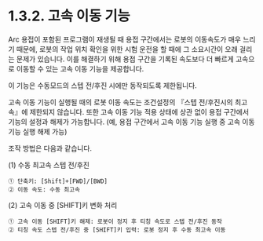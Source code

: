 ﻿# 1.3.2. 고속 이동 기능

Arc 용접이 포함된 프로그램이 재생될 때 용접 구간에서는 로봇의 이동속도가 매우 느리기 때문에, 로봇의 작업 위치 확인을 위한 시험 운전을 할 때에 그 소요시간이 오래 걸리는 문제가 있습니다. 이를 해결하기 위해 용접 구간을 기록된 속도보다 더 빠르게 고속으로 이동할 수 있는 고속 이동 기능을 제공합니다. 

이 기능은 수동모드의 스텝 전/후진 시에만 동작되도록 제한됩니다.

고속 이동 기능이 실행될 때의 로봇 이동 속도는 조건설정의 『스텝 전/후진시의 최고속』에 제한되지 않습니다. 또한 고속 이동 기능 적용 상태에 상관 없이 용접 구간에서 기능의 설정과 해제가 가능합니다. (예, 용접 구간에서 고속 이동 기능 실행 중 고속 이동 기능 실행 해제 가능)

조작 방법은 다음과 같습니다.

(1) 수동 최고속 스텝 전/후진

    ① 단축키: [Shift]+[FWD]/[BWD] 
    ② 이동 속도: 수동 최고속

(2)	고속 이동 중 [SHIFT]키 변화 처리

    ① 고속 이동 [SHIFT]키 해제: 로봇이 정지 후 티칭 속도로 스텝 전/후진 동작
    ② 티칭 속도 스텝 전/후진 중 [SHIFT]키 입력: 로봇 정지 후 수동 최고속 이동


